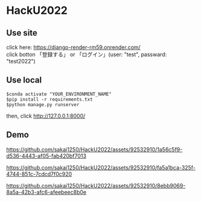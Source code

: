 # HackU2022

## Use site
click here: https://django-render-rm59.onrender.com/
<br>click botton 「登録する」 or 「ログイン」(user: "test", passward: "test2022")
## Use local
```bash:(terminal)
$conda activate "YOUR_ENVIRONMENT_NAME"
$pip install -r requirements.txt
$python manage.py runserver
```
then, click http://127.0.0.1:8000/

## Demo

https://github.com/sakai1250/HackU2022/assets/92532910/1a56c5f9-d536-4443-af05-fab420bf7013

https://github.com/sakai1250/HackU2022/assets/92532910/fa5a1bca-325f-4744-851c-7cdcd7f0c920

https://github.com/sakai1250/HackU2022/assets/92532910/8ebb9069-8a5a-42b3-afc6-afeebeec8b0e
